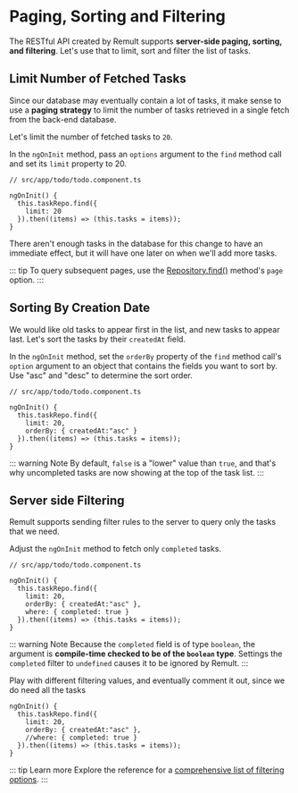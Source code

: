 # Paging, Sorting and Filtering

The RESTful API created by Remult supports **server-side paging, sorting, and filtering**. Let's use that to limit, sort and filter the list of tasks.

## Limit Number of Fetched Tasks

Since our database may eventually contain a lot of tasks, it make sense to use a **paging strategy** to limit the number of tasks retrieved in a single fetch from the back-end database.

Let's limit the number of fetched tasks to `20`.

In the `ngOnInit` method, pass an `options` argument to the `find` method call and set its `limit` property to 20.

```ts{5}
// src/app/todo/todo.component.ts

ngOnInit() {
  this.taskRepo.find({
    limit: 20
  }).then((items) => (this.tasks = items));
}
```

There aren't enough tasks in the database for this change to have an immediate effect, but it will have one later on when we'll add more tasks.

::: tip
To query subsequent pages, use the [Repository.find()](../../docs/ref_repository.md#find) method's `page` option.
:::

## Sorting By Creation Date

We would like old tasks to appear first in the list, and new tasks to appear last. Let's sort the tasks by their `createdAt` field.

In the `ngOnInit` method, set the `orderBy` property of the `find` method call's `option` argument to an object that contains the fields you want to sort by.
Use "asc" and "desc" to determine the sort order.

```ts{6}
// src/app/todo/todo.component.ts

ngOnInit() {
  this.taskRepo.find({
    limit: 20,
    orderBy: { createdAt:"asc" }
  }).then((items) => (this.tasks = items));
}
```

::: warning Note
By default, `false` is a "lower" value than `true`, and that's why uncompleted tasks are now showing at the top of the task list.
:::

## Server side Filtering

Remult supports sending filter rules to the server to query only the tasks that we need.

Adjust the `ngOnInit` method to fetch only `completed` tasks.

```ts{7}
// src/app/todo/todo.component.ts

ngOnInit() {
  this.taskRepo.find({
    limit: 20,
    orderBy: { createdAt:"asc" },
    where: { completed: true }
  }).then((items) => (this.tasks = items));
}
```

::: warning Note
Because the `completed` field is of type `boolean`, the argument is **compile-time checked to be of the `boolean` type**. Settings the `completed` filter to `undefined` causes it to be ignored by Remult.
:::

Play with different filtering values, and eventually comment it out, since we do need all the tasks

```ts{5}
ngOnInit() {
  this.taskRepo.find({
    limit: 20,
    orderBy: { createdAt:"asc" },
    //where: { completed: true }
  }).then((items) => (this.tasks = items));
}
```

::: tip Learn more
Explore the reference for a [comprehensive list of filtering options](../../docs/entityFilter.md).
:::
